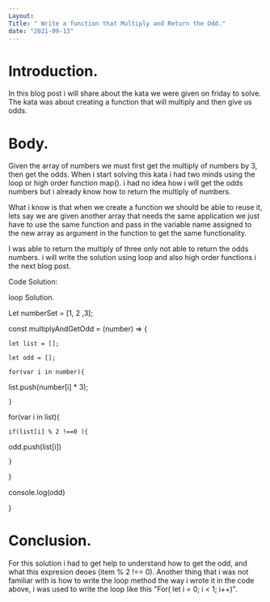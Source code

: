 ```yaml
---
Layout: 
Title: " Write a function that Multiply and Return the Odd."
date: "2021-09-13"
---
```


# Introduction.

In this blog post i will share about the kata we were given on friday to solve. The kata was about creating a function that will multiply and then give us odds. 

# Body.

Given the array of numbers we must first get the multiply of numbers by 3, then get the odds. When i start solving this kata i had two minds using the loop or high order function map(). i had no idea how i will get the odds numbers but i already know how to return the multiply of numbers.

What i know is that when we create a function we should be able to reuse it, lets say we are given another array that needs the same application we just have to use the same function and pass in the variable name assigned to the new array as argument in the function to get the same functionality.

I was able to return the multiply of three only not able to return the odds numbers. i will write the solution using loop and also high order functions i the next blog post.

Code Solution: 

loop Solution.

Let numberSet = [1, 2 ,3];

const multiplyAndGetOdd = (number) => {

    let list = [];

    let odd = [];

    for(var i in number){

list.push(number[i] * 3);

    }

for(var i in list){

    if(list[i] % 2 !==0 ){

odd.push(list[i])

    }

}

console.log(odd)

}

# Conclusion.

For this solution i had to get help to understand how to get the odd, and what this expresion deoes (item % 2 !== 0). Another thing that i was not familiar with is how to write the loop method the way i wrote it in the code above, i was used to write the loop like this "For( let i = 0; i < 1; i++)".